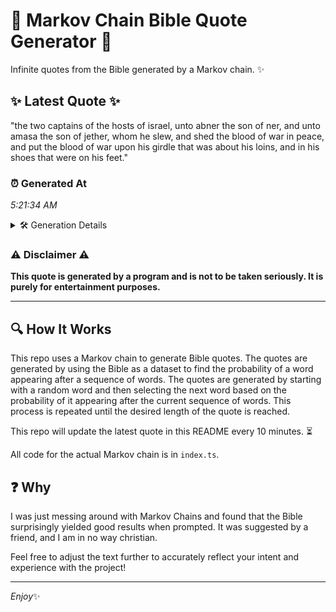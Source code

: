 # 📖 Markov Chain Bible Quote Generator 📖

Infinite quotes from the Bible generated by a Markov chain. ✨

## ✨ Latest Quote ✨
"the two captains of the hosts of israel, unto abner the son of ner, and unto amasa the son of jether, whom he slew, and shed the blood of war in peace, and put the blood of war upon his girdle that was about his loins, and in his shoes that were on his feet."

### ⏰ Generated At
*5:21:34 AM*

<details>
    <summary>🛠️ Generation Details</summary>
    <p>
        <strong>🌱 Seed:</strong> the<br>
        <strong>🔄 Iterations:</strong> 54<br>
        <strong>📜 Context History:</strong><br>[ the ]: two<br>[ the, two ]: captains<br>[ the, two, captains ]: of<br>[ the, two, captains, of ]: the<br>[ the, two, captains, of, the ]: hosts<br>[ the, two, captains, of, the, hosts ]: of<br>[ two, captains, of, the, hosts, of ]: israel,<br>[ captains, of, the, hosts, of, israel, ]: unto<br>[ of, the, hosts, of, israel,, unto ]: abner<br>[ the, hosts, of, israel,, unto, abner ]: the<br>[ hosts, of, israel,, unto, abner, the ]: son<br>[ of, israel,, unto, abner, the, son ]: of<br>[ israel,, unto, abner, the, son, of ]: ner,<br>[ unto, abner, the, son, of, ner, ]: and<br>[ abner, the, son, of, ner,, and ]: unto<br>[ the, son, of, ner,, and, unto ]: amasa<br>[ son, of, ner,, and, unto, amasa ]: the<br>[ of, ner,, and, unto, amasa, the ]: son<br>[ ner,, and, unto, amasa, the, son ]: of<br>[ and, unto, amasa, the, son, of ]: jether,<br>[ unto, amasa, the, son, of, jether, ]: whom<br>[ amasa, the, son, of, jether,, whom ]: he<br>[ the, son, of, jether,, whom, he ]: slew,<br>[ son, of, jether,, whom, he, slew, ]: and<br>[ of, jether,, whom, he, slew,, and ]: shed<br>[ jether,, whom, he, slew,, and, shed ]: the<br>[ whom, he, slew,, and, shed, the ]: blood<br>[ he, slew,, and, shed, the, blood ]: of<br>[ slew,, and, shed, the, blood, of ]: war<br>[ and, shed, the, blood, of, war ]: in<br>[ shed, the, blood, of, war, in ]: peace,<br>[ the, blood, of, war, in, peace, ]: and<br>[ blood, of, war, in, peace,, and ]: put<br>[ of, war, in, peace,, and, put ]: the<br>[ war, in, peace,, and, put, the ]: blood<br>[ in, peace,, and, put, the, blood ]: of<br>[ peace,, and, put, the, blood, of ]: war<br>[ and, put, the, blood, of, war ]: upon<br>[ put, the, blood, of, war, upon ]: his<br>[ the, blood, of, war, upon, his ]: girdle<br>[ blood, of, war, upon, his, girdle ]: that<br>[ of, war, upon, his, girdle, that ]: was<br>[ war, upon, his, girdle, that, was ]: about<br>[ upon, his, girdle, that, was, about ]: his<br>[ his, girdle, that, was, about, his ]: loins,<br>[ girdle, that, was, about, his, loins, ]: and<br>[ that, was, about, his, loins,, and ]: in<br>[ was, about, his, loins,, and, in ]: his<br>[ about, his, loins,, and, in, his ]: shoes<br>[ his, loins,, and, in, his, shoes ]: that<br>[ loins,, and, in, his, shoes, that ]: were<br>[ and, in, his, shoes, that, were ]: on<br>[ in, his, shoes, that, were, on ]: his<br>[ his, shoes, that, were, on, his ]: feet.<br>
    </p>
</details>

### ⚠️ Disclaimer ⚠️
**This quote is generated by a program and is not to be taken seriously. It is purely for entertainment purposes.**

---

## 🔍 How It Works

This repo uses a Markov chain to generate Bible quotes. The quotes are generated by using the Bible as a dataset to find the probability of a word appearing after a sequence of words. The quotes are generated by starting with a random word and then selecting the next word based on the probability of it appearing after the current sequence of words. This process is repeated until the desired length of the quote is reached.

This repo will update the latest quote in this README every 10 minutes. ⏳

All code for the actual Markov chain is in `index.ts`.

## ❓ Why

I was just messing around with Markov Chains and found that the Bible surprisingly yielded good results when prompted. 
It was suggested by a friend, and I am in no way christian.

Feel free to adjust the text further to accurately reflect your intent and experience with the project!

---

*Enjoy*✨
